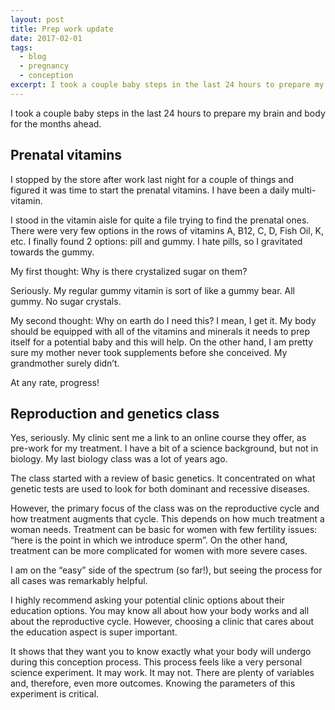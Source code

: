 ```yaml
---
layout: post
title: Prep work update
date: 2017-02-01
tags:
  - blog
  - pregnancy
  - conception
excerpt: I took a couple baby steps in the last 24 hours to prepare my brain and body for the months ahead.
---
```


I took a couple baby steps in the last 24 hours to prepare my brain and body for the months ahead.

## Prenatal vitamins

I stopped by the store after work last night for a couple of things and figured it was time to start the prenatal vitamins. I have been a daily multi-vitamin.

I stood in the vitamin aisle for quite a file trying to find the prenatal ones. There were very few options in the rows of vitamins A, B12, C, D, Fish Oil, K, etc. I finally found 2 options: pill and gummy. I hate pills, so I gravitated towards the gummy.

My first thought: Why is there crystalized sugar on them?

Seriously. My regular gummy vitamin is sort of like a gummy bear. All gummy. No sugar crystals.

My second thought: Why on earth do I need this? I mean, I get it. My body should be equipped with all of the vitamins and minerals it needs to prep itself for a potential baby and this will help. On the other hand, I am pretty sure my mother never took supplements before she conceived. My grandmother surely didn’t.

At any rate, progress!

## Reproduction and genetics class

Yes, seriously. My clinic sent me a link to an online course they offer, as pre-work for my treatment. I have a bit of a science background, but not in biology. My last biology class was a lot of years ago.

The class started with a review of basic genetics. It concentrated on what genetic tests are used to look for both dominant and recessive diseases.

However, the primary focus of the class was on the reproductive cycle and how treatment augments that cycle. This depends on how much treatment a woman needs. Treatment can be basic for women with few fertility issues: “here is the point in which we introduce sperm”. On the other hand, treatment can be more complicated for women with more severe cases.

I am on the “easy” side of the spectrum (so far!), but seeing the process for all cases was remarkably helpful.

I highly recommend asking your potential clinic options about their education options. You may know all about how your body works and all about the reproductive cycle. However, choosing a clinic that cares about the education aspect is super important.

It shows that they want you to know exactly what your body will undergo during this conception process. This process feels like a very personal science experiment. It may work. It may not. There are plenty of variables and, therefore, even more outcomes. Knowing the parameters of this experiment is critical.
